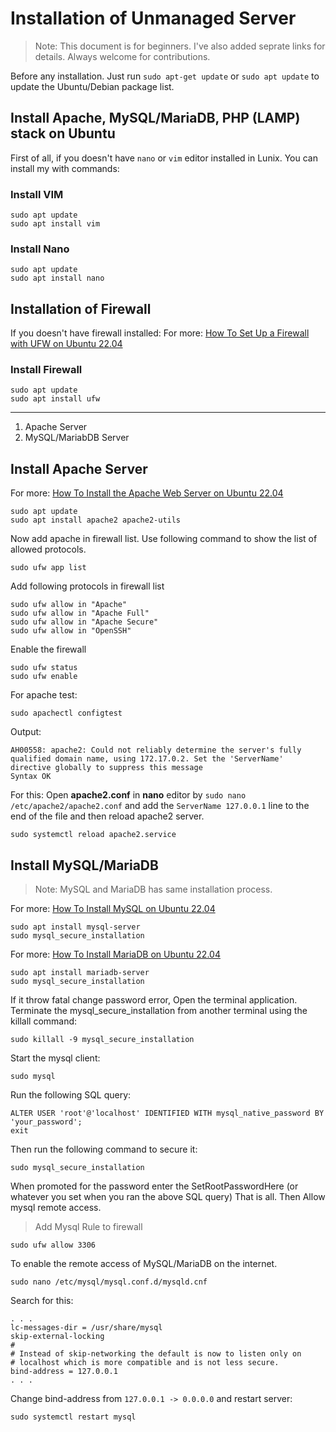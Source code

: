 # Installation of Unmanaged Server

> Note: This document is for beginners. I've also added seprate links for details. Always welcome for contributions.

Before any installation. Just run ```sudo apt-get update``` or ```sudo apt update``` to update the Ubuntu/Debian package list.

## Install Apache, MySQL/MariaDB, PHP (LAMP) stack on Ubuntu

First of all, if you doesn't have ```nano``` or ```vim``` editor installed in Lunix. You can install my with commands:

### Install VIM

```install vim command
sudo apt update
sudo apt install vim
```

### Install Nano

```install nano command
sudo apt update
sudo apt install nano
```

## Installation of Firewall

If you doesn't have firewall installed:
For more: [How To Set Up a Firewall with UFW on Ubuntu 22.04](https://www.digitalocean.com/community/tutorials/how-to-set-up-a-firewall-with-ufw-on-ubuntu-22-04)

### Install Firewall

```install firewall command
sudo apt update
sudo apt install ufw
```

---

1. Apache Server
2. MySQL/MariabDB Server

## Install Apache Server

For more: [How To Install the Apache Web Server on Ubuntu 22.04](https://www.digitalocean.com/community/tutorials/how-to-install-the-apache-web-server-on-ubuntu-22-04)

```install apache server
sudo apt update
sudo apt install apache2 apache2-utils
```

Now add apache in firewall list. Use following command to show the list of allowed protocols.

```text
sudo ufw app list
```

Add following protocols in firewall list

```add apache in firewall list
sudo ufw allow in "Apache"
sudo ufw allow in "Apache Full"
sudo ufw allow in "Apache Secure"
sudo ufw allow in "OpenSSH"
```

Enable the firewall

```text
sudo ufw status
sudo ufw enable
```

For apache test:

```command
sudo apachectl configtest
```

Output:

```output
AH00558: apache2: Could not reliably determine the server's fully qualified domain name, using 172.17.0.2. Set the 'ServerName' directive globally to suppress this message
Syntax OK
```

For this: Open **apache2.conf** in **nano** editor by ```sudo nano /etc/apache2/apache2.conf``` and add the ```ServerName 127.0.0.1``` line to the end of the file and then reload apache2 server.

```command
sudo systemctl reload apache2.service
```

## Install MySQL/MariaDB

>Note: MySQL and MariaDB has same installation process.

For more: [How To Install MySQL on Ubuntu 22.04](https://www.digitalocean.com/community/tutorials/how-to-install-mysql-on-ubuntu-22-04)

```command
sudo apt install mysql-server
sudo mysql_secure_installation
```

For more: [How To Install MariaDB on Ubuntu 22.04](https://www.digitalocean.com/community/tutorials/how-to-install-mariadb-on-ubuntu-22-04)

```command
sudo apt install mariadb-server
sudo mysql_secure_installation
```

If it throw fatal change password error, Open the terminal application. Terminate the mysql_secure_installation from another terminal using the killall command:

```command
sudo killall -9 mysql_secure_installation
```

Start the mysql client:

```command
sudo mysql
```

Run the following SQL query:

```command
ALTER USER 'root'@'localhost' IDENTIFIED WITH mysql_native_password BY 'your_password';
exit
```

Then run the following command to secure it:

```command
sudo mysql_secure_installation
```

When promoted for the password enter the SetRootPasswordHere (or whatever you set when you ran the above SQL query) That is all. Then Allow mysql remote access.

>Add Mysql Rule to firewall

```command
sudo ufw allow 3306
```

To enable the remote access of MySQL/MariaDB on the internet.

```command
sudo nano /etc/mysql/mysql.conf.d/mysqld.cnf
```

Search for this:

```output
. . .
lc-messages-dir = /usr/share/mysql
skip-external-locking
#
# Instead of skip-networking the default is now to listen only on
# localhost which is more compatible and is not less secure.
bind-address = 127.0.0.1
. . .
```

Change bind-address from ```127.0.0.1 -> 0.0.0.0``` and restart server:

```command
sudo systemctl restart mysql
```
